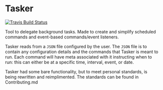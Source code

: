 # Tasker

[![Travis Build Status](https://travis-ci.org/chasb96/tasker.svg?branch=master)](https://travis-ci.org/chasb96/tasker)

Tool to delegate background tasks. Made to create and simplify scheduled commands and event-based commands/event listeners.

Tasker reads from a `JSON` file configured by the user. The `JSON` file is to contain any configuration details and the commands that Tasker is meant to run. Each command will have meta associated with it instructing when to run: this can either be at a specific time, interval, event, or date.

Tasker had some bare functionality, but to meet personal standards, is being rewritten and reimplimented. The standards can be found in Contributing.md
